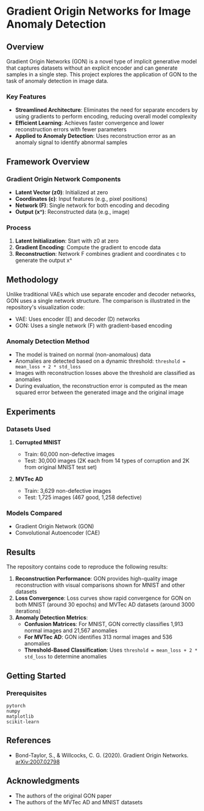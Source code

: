 # Gradient Origin Networks for Image Anomaly Detection

## Overview

Gradient Origin Networks (GON) is a novel type of implicit generative model that captures datasets without an explicit encoder and can generate samples in a single step. This project explores the application of GON to the task of anomaly detection in image data.

### Key Features

- **Streamlined Architecture**: Eliminates the need for separate encoders by using gradients to perform encoding, reducing overall model complexity
- **Efficient Learning**: Achieves faster convergence and lower reconstruction errors with fewer parameters
- **Applied to Anomaly Detection**: Uses reconstruction error as an anomaly signal to identify abnormal samples

## Framework Overview

### Gradient Origin Network Components

- **Latent Vector (z0)**: Initialized at zero
- **Coordinates (c)**: Input features (e.g., pixel positions)
- **Network (F)**: Single network for both encoding and decoding
- **Output (x^)**: Reconstructed data (e.g., image)

### Process

1. **Latent Initialization**: Start with z0 at zero
2. **Gradient Encoding**: Compute the gradient to encode data
3. **Reconstruction**: Network F combines gradient and coordinates c to generate the output x^

## Methodology

Unlike traditional VAEs which use separate encoder and decoder networks, GON uses a single network structure. The comparison is illustrated in the repository's visualization code:
- VAE: Uses encoder (E) and decoder (D) networks
- GON: Uses a single network (F) with gradient-based encoding

### Anomaly Detection Method

- The model is trained on normal (non-anomalous) data
- Anomalies are detected based on a dynamic threshold: `threshold = mean_loss + 2 * std_loss`
- Images with reconstruction losses above the threshold are classified as anomalies
- During evaluation, the reconstruction error is computed as the mean squared error between the generated image and the original image

## Experiments

### Datasets Used

1. **Corrupted MNIST**
   - Train: 60,000 non-defective images
   - Test: 30,000 images (2K each from 14 types of corruption and 2K from original MNIST test set)

2. **MVTec AD**
   - Train: 3,629 non-defective images
   - Test: 1,725 images (467 good, 1,258 defective)

### Models Compared

- Gradient Origin Network (GON)
- Convolutional Autoencoder (CAE)

## Results

The repository contains code to reproduce the following results:

1. **Reconstruction Performance**: GON provides high-quality image reconstruction with visual comparisons shown for MNIST and other datasets
2. **Loss Convergence**: Loss curves show rapid convergence for GON on both MNIST (around 30 epochs) and MVTec AD datasets (around 3000 iterations)
3. **Anomaly Detection Metrics**: 
   - **Confusion Matrices**: For MNIST, GON correctly classifies 1,913 normal images and 21,567 anomalies
   - **For MVTec AD**: GON identifies 313 normal images and 536 anomalies
   - **Threshold-Based Classification**: Uses `threshold = mean_loss + 2 * std_loss` to determine anomalies



## Getting Started

### Prerequisites

```
pytorch
numpy
matplotlib
scikit-learn
```



## References

- Bond-Taylor, S., & Willcocks, C. G. (2020). Gradient Origin Networks. [arXiv:2007.02798](https://arxiv.org/abs/2007.02798)


## Acknowledgments

- The authors of the original GON paper
- The authors of the MVTec AD and MNIST datasets
